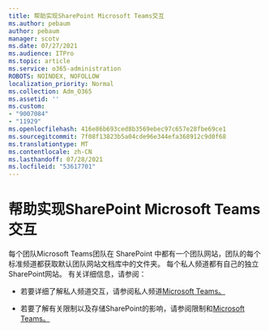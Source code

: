 ```yaml
---
title: 帮助实现SharePoint Microsoft Teams交互
ms.author: pebaum
author: pebaum
manager: scotv
ms.date: 07/27/2021
ms.audience: ITPro
ms.topic: article
ms.service: o365-administration
ROBOTS: NOINDEX, NOFOLLOW
localization_priority: Normal
ms.collection: Adm_O365
ms.assetid: ''
ms.custom:
- "9007084"
- "11929"
ms.openlocfilehash: 416e86b693ced8b3569ebec97c657e28fbe69ce1
ms.sourcegitcommit: 7f08f13823b5a04cde96e344efa368912c9d0f68
ms.translationtype: MT
ms.contentlocale: zh-CN
ms.lasthandoff: 07/28/2021
ms.locfileid: "53617701"
---
```

# <a name="help-with-the-sharepoint-and-microsoft-teams-interaction"></a>帮助实现SharePoint Microsoft Teams交互

每个团队Microsoft Teams团队在 SharePoint 中都有一个团队网站，团队的每个标准频道都获取默认团队网站文档库中的文件夹。 每个私人频道都有自己的独立SharePoint网站。 有关详细信息，请参阅：

- 若要详细了解私人频道交互，请参阅私人频道[Microsoft Teams。](/MicrosoftTeams/private-channels#private-channel-sharepoint-sites)

- 若要了解有关限制以及存储SharePoint的影响，请参阅限制和[Microsoft Teams。](/microsoftteams/limits-specifications-teams#storage) 
